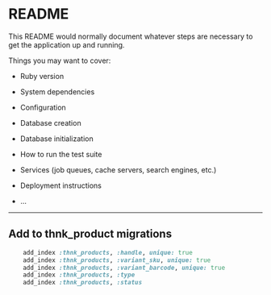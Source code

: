 # README

This README would normally document whatever steps are necessary to get the
application up and running.

Things you may want to cover:

* Ruby version

* System dependencies

* Configuration

* Database creation

* Database initialization

* How to run the test suite

* Services (job queues, cache servers, search engines, etc.)

* Deployment instructions

* ...


---

## Add to thnk_product migrations 

```ruby
    add_index :thnk_products, :handle, unique: true
    add_index :thnk_products, :variant_sku, unique: true
    add_index :thnk_products, :variant_barcode, unique: true
    add_index :thnk_products, :type
    add_index :thnk_products, :status
```

